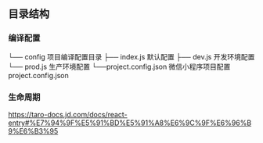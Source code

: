 ## 目录结构

### 编译配置

└── config 项目编译配置目录
├── index.js 默认配置
├── dev.js 开发环境配置
└── prod.js 生产环境配置
└──project.config.json 微信小程序项目配置 project.config.json

### 生命周期

https://taro-docs.jd.com/docs/react-entry#%E7%94%9F%E5%91%BD%E5%91%A8%E6%9C%9F%E6%96%B9%E6%B3%95
